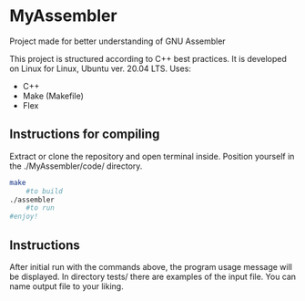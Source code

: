 # MyAssembler
 Project made for better understanding of GNU Assembler

This project is structured according to C++ best practices. It is developed on Linux for Linux, Ubuntu ver. 20.04 LTS.
Uses:
  - C++
  - Make (Makefile)
  - Flex


## Instructions for compiling
Extract or clone the repository and open terminal inside. Position yourself in the ./MyAssembler/code/ directory.

```sh
make
    #to build
./assembler
    #to run
#enjoy!
```

## Instructions
After initial run with the commands above, the program usage message will be displayed. In directory tests/ there are examples of the input file. You can name output file to your liking.
